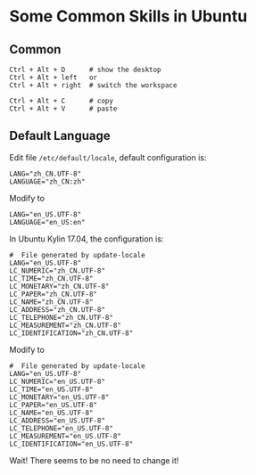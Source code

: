 # Some Common Skills in Ubuntu

## Common

	Ctrl + Alt + D		# show the desktop
	Ctrl + Alt + left	or
	Ctrl + Alt + right	# switch the workspace

	Ctrl + Alt + C		# copy
	Ctrl + Alt + V		# paste


## Default Language

Edit file `/etc/default/locale`, default configuration is:

	LANG="zh_CN.UTF-8"
	LANGUAGE="zh_CN:zh"

Modify to

	LANG="en_US.UTF-8"
	LANGUAGE="en_US:en"
	
In Ubuntu Kylin 17.04, the configuration is:

	#  File generated by update-locale
	LANG="en_US.UTF-8"
	LC_NUMERIC="zh_CN.UTF-8"
	LC_TIME="zh_CN.UTF-8"
	LC_MONETARY="zh_CN.UTF-8"
	LC_PAPER="zh_CN.UTF-8"
	LC_NAME="zh_CN.UTF-8"
	LC_ADDRESS="zh_CN.UTF-8"
	LC_TELEPHONE="zh_CN.UTF-8"
	LC_MEASUREMENT="zh_CN.UTF-8"
	LC_IDENTIFICATION="zh_CN.UTF-8"

Modify to

	#  File generated by update-locale
	LANG="en_US.UTF-8"
	LC_NUMERIC="en_US.UTF-8"
	LC_TIME="en_US.UTF-8"
	LC_MONETARY="en_US.UTF-8"
	LC_PAPER="en_US.UTF-8"
	LC_NAME="en_US.UTF-8"
	LC_ADDRESS="en_US.UTF-8"
	LC_TELEPHONE="en_US.UTF-8"
	LC_MEASUREMENT="en_US.UTF-8"
	LC_IDENTIFICATION="en_US.UTF-8"

Wait! There seems to be no need to change it!

